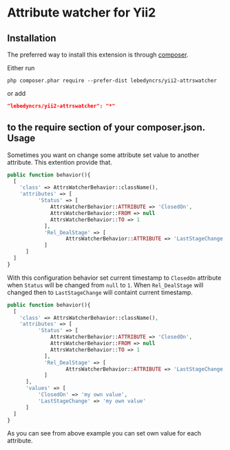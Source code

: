 Attribute watcher for Yii2
========================
Installation
------------

The preferred way to install this extension is through [composer](http://getcomposer.org/download/).

Either run

```
php composer.phar require --prefer-dist lebedyncrs/yii2-attrswatcher
```

or add

```json
"lebedyncrs/yii2-attrswatcher": "*"
```

to the require section of your composer.json.
Usage
------------
Sometimes you want on change some attribute set value to another attribute. This extention provide that.
```php
public function behavior(){
  [
    'class' => AttrsWatcherBehavior::className(),
    'attributes' => [
          'Status' => [
              AttrsWatcherBehavior::ATTRIBUTE => 'ClosedOn',
              AttrsWatcherBehavior::FROM => null
              AttrsWatcherBehavior::TO => 1
            ],
            'Rel_DealStage' => [
                   AttrsWatcherBehavior::ATTRIBUTE => 'LastStageChange',
            ]
      ]
  ]
}
```
With this configuration behavior set current timestamp to ```ClosedOn``` attribute when ```Status``` will be changed from ```null``` to ```1```. When ```Rel_DealStage``` will changed then to ```LastStageChange``` will containt current timestamp.
```php
public function behavior(){
  [
    'class' => AttrsWatcherBehavior::className(),
    'attributes' => [
          'Status' => [
              AttrsWatcherBehavior::ATTRIBUTE => 'ClosedOn',
              AttrsWatcherBehavior::FROM => null
              AttrsWatcherBehavior::TO => 1
            ],
            'Rel_DealStage' => [
                   AttrsWatcherBehavior::ATTRIBUTE => 'LastStageChange',
            ]
      ],
      'values' => [
          'ClosedOn' => 'my own value',
          'LastStageChange' => 'my own value'
      ]
  ]
}
```
As you can see from above example you can set own value for each attribute.
